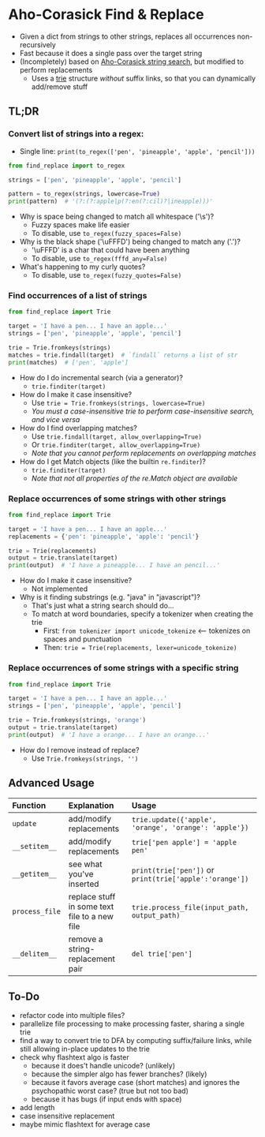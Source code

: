 ﻿#   Aho-Corasick Find & Replace
-   Given a dict from strings to other strings, replaces all occurrences non-recursively
-   Fast because it does a single pass over the target string
-   (Incompletely) based on [Aho-Corasick string search](https://en.wikipedia.org/wiki/Aho–Corasick_algorithm), 
    but modified to perform replacements
    -   Uses a [trie](https://en.wikipedia.org/wiki/Trie) structure *without* suffix links, 
        so that you can dynamically add/remove stuff


##  TL;DR

### Convert list of strings into a regex:
-   Single line: `print(to_regex(['pen', 'pineapple', 'apple', 'pencil']))`
```python
from find_replace import to_regex

strings = ['pen', 'pineapple', 'apple', 'pencil']

pattern = to_regex(strings, lowercase=True)
print(pattern)  # '(?:(?:apple|p(?:en(?:cil)?|ineapple)))'
```
-   Why is space being changed to match all whitespace ('\s')?
    -   Fuzzy spaces make life easier
    -   To disable, use `to_regex(fuzzy_spaces=False)`
-   Why is the black shape ('\uFFFD') being changed to match any ('.')?
    -   '\uFFFD' is a char that could have been anything
    -   To disable, use `to_regex(fffd_any=False)`
-   What's happening to my curly quotes?
    -   To disable, use `to_regex(fuzzy_quotes=False)`

### Find occurrences of a list of strings
```python
from find_replace import Trie

target = 'I have a pen... I have an apple...'
strings = ['pen', 'pineapple', 'apple', 'pencil']

trie = Trie.fromkeys(strings)
matches = trie.findall(target)  # `findall` returns a list of str
print(matches)  # ['pen', 'apple']
```
-   How do I do incremental search (via a generator)?
    -   `trie.finditer(target)`
-   How do I make it case insensitive?
    -   Use `trie = Trie.fromkeys(strings, lowercase=True)`
    -   *You must a case-insensitive trie to perform case-insensitive search, and vice versa* 
-   How do I find overlapping matches?
    -   Use `trie.findall(target, allow_overlapping=True)`
    -   Or `trie.finditer(target, allow_overlapping=True)`
    -   *Note that you cannot perform replacements on overlapping matches*
-   How do I get Match objects (like the builtin `re.finditer`)?
    -   `trie.finditer(target)`
    -   *Note that not all properties of the re.Match object are available* 

### Replace occurrences of some strings with other strings
```python
from find_replace import Trie

target = 'I have a pen... I have an apple...'
replacements = {'pen': 'pineapple', 'apple': 'pencil'}

trie = Trie(replacements)
output = trie.translate(target)
print(output)  # 'I have a pineapple... I have an pencil...'
```
-   How do I make it case insensitive?
    -   Not implemented
-   Why is it finding substrings (e.g. "java" in "javascript")?
    -   That's just what a string search should do...
    -   To match at word boundaries, specify a tokenizer when creating the trie
        -   First: `from tokenizer import unicode_tokenize` <-- tokenizes on spaces and punctuation
        -   Then: `trie = Trie(replacements, lexer=unicode_tokenize)`

### Replace occurrences of some strings with a specific string
```python
from find_replace import Trie

target = 'I have a pen... I have an apple...'
strings = ['pen', 'pineapple', 'apple', 'pencil']

trie = Trie.fromkeys(strings, 'orange')
output = trie.translate(target)
print(output)  # 'I have a orange... I have an orange...'
```
-   How do I remove instead of replace?
    -   Use `Trie.fromkeys(strings, '')`

##  Advanced Usage

| Function       | Explanation                                   | Usage                                                   |
|:---------------|:----------------------------------------------|:--------------------------------------------------------|
| `update`       | add/modify replacements                       | `trie.update({'apple', 'orange', 'orange': 'apple'})`   |
| `__setitem__`  | add/modify replacements                       | `trie['pen apple'] = 'apple pen'`                       |
| `__getitem__`  | see what you've inserted                      | `print(trie['pen'])` or `print(trie['apple':'orange'])` |
| `process_file` | replace stuff in some text file to a new file | `trie.process_file(input_path, output_path)`            |
| `__delitem__`  | remove a string-replacement pair              | `del trie['pen']`                                       |


##  To-Do
-   refactor code into multiple files?
-   parallelize file processing to make processing faster, sharing a single trie
-   find a way to convert trie to DFA by computing suffix/failure links,
    while still allowing in-place updates to the trie
-   check why flashtext algo is faster
    -   because it does't handle unicode? (unlikely)
    -   because the simpler algo has fewer branches? (likely)
    -   because it favors average case (short matches) and ignores the psychopathic worst case? (true but not too bad)
    -   because it has bugs (if input ends with space)
-   add length
-   case insensitive replacement
-   maybe mimic flashtext for average case

